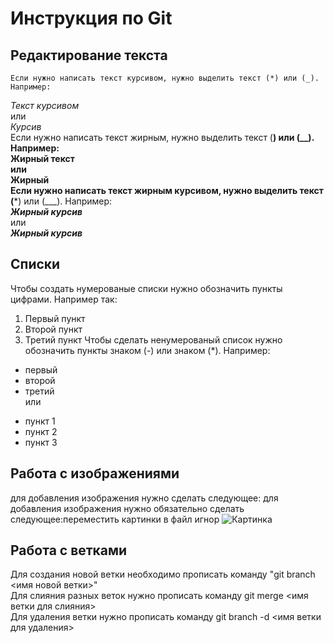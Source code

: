 # Инструкция по Git  

## Редактирование текста
    Если нужно написать текст курсивом, нужно выделить текст (*) или (_). Например:   
 *Текст курсивом*  
 или   
  _Курсив_   
    Если нужно написать текст жирным, нужно выделить текст (**) или (__). Например:   
 **Жирный текст**  
 или  
 __Жирный__  
    Если нужно написать текст жирным курсивом, нужно выделить текст (***) или (___). Например:  
 ***Жирный курсив***   
 или   
 ___Жирный курсив___


## Списки
  Чтобы создать нумерованые списки нужно обозначить пункты цифрами. Например так:
  1. Первый пункт
  2. Второй пункт 
  3. Третий пункт
  Чтобы сделать ненумерованый список нужно обозначить пункты знаком (-) или знаком (*). Например:
  - первый 
  - второй
  - третий   
  или  
  * пункт 1
  * пункт 2
  * пункт 3
  
## Работа с изображениями  
для добавления изображения нужно сделать следующее:
для добавления изображения нужно обязательно сделать следующее:переместить картинки в файл игнор
![Картинка](picture.png) 
## Работа с ветками  
 Для создания новой ветки необходимо прописать команду "git branch <имя новой ветки>"  
 Для слияния разных веток нужно прописать команду git merge <имя ветки для слияния>   
 Для удаления ветки нужно прописать команду git branch -d <имя ветки для удаления>
 
 